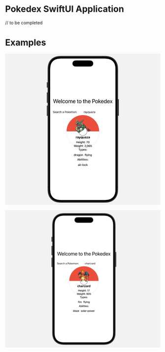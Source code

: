 # Pokedex SwiftUI Application

// to be completed

# Examples

![example1](https://github.com/ben-dh3/pokedex_swiftui/blob/main/images/example1.png?raw=true)

![example2](https://github.com/ben-dh3/pokedex_swiftui/blob/main/images/example2.png?raw=true)
